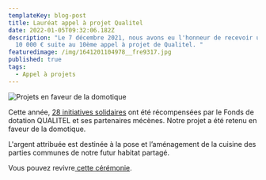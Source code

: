 ```yaml
---
templateKey: blog-post
title: Lauréat appel à projet Qualitel
date: 2022-01-05T09:32:06.182Z
description: "Le 7 décembre 2021, nous avons eu l'honneur de recevoir un prix de
  10 000 € suite au 10ème appel à projet de Qualitel. "
featuredimage: /img/1641201104978__fre9317.jpg
published: true
tags:
  - Appel à projets
---
```

![](/img/_fre9358.jpg "Projets en faveur de la domotique")

Cette année, [28 initiatives solidaires](https://www.qualitel.org/financement-projets/les-laureats/) ont été récompensées par le Fonds de dotation QUALITEL et ses partenaires mécènes. Notre projet a été retenu en faveur de la domotique.

L'argent attribuée est destinée à la pose et l’aménagement de la cuisine des parties communes de notre futur habitat partagé.

Vous pouvez revivre[ cette cérémonie](https://www.youtube.com/watch?v=JckoiTjTpkg&ab_channel=GroupeQUALITEL).